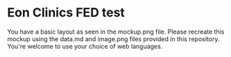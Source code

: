 Eon Clinics FED test
=====================

You have a basic layout as seen in the mockup.png file. Please recreate this mockup using the data.md and image.png files provided in this repository. 
You're welcome to use your choice of web languages. 
